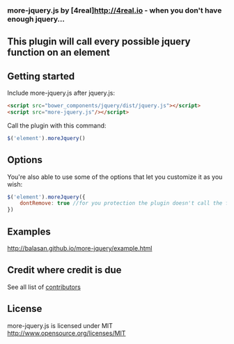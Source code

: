 ### more-jquery.js by [4real]http://4real.io - when you don't have enough jquery...

## This plugin will call every possible jquery function on an element

## Getting started

Include more-jquery.js after jquery.js: 
```html
<script src="bower_components/jquery/dist/jquery.js"></script>
<script src="more-jquery.js"/></script>
```

Call the plugin with this command:

```js
$('element').moreJquery()
```
## Options

You're also able to use some of the options that let you customize it as you wish:


```js
$('element').moreJquery({
	dontRemove: true //for you protection the plugin doesn't call the functions that delete your element, but if you're feeling reckless, go ahead and set it to 'false' 
})
```


## Examples

http://balasan.github.io/more-jquery/example.html

## Credit where credit is due

See all list of [contributors](https://github.com/balasan/more-jquery.js/contributors)

## License

more-jquery.js is licensed under MIT http://www.opensource.org/licenses/MIT
